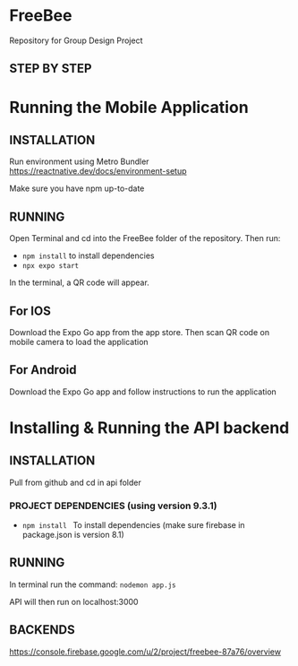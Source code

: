 
# FreeBee
Repository for Group Design Project

## STEP BY STEP

# Running the Mobile Application

## INSTALLATION
Run environment using Metro Bundler
https://reactnative.dev/docs/environment-setup

Make sure you have npm up-to-date

## RUNNING

Open Terminal and cd into the FreeBee folder of the repository. Then run:
- ``npm install`` to install dependencies
- ``npx expo start``

In the terminal, a QR code will appear.
## For IOS
Download the Expo Go app from the app store.
Then scan QR code on mobile camera to load the application

## For Android
Download the Expo Go app and follow instructions to run the application





# Installing & Running the API backend

## INSTALLATION
Pull from github and cd in api folder

### PROJECT DEPENDENCIES (using version 9.3.1)
- ``npm install `` To install dependencies
(make sure firebase in package.json is version 8.1)

## RUNNING

In terminal run the command:
``nodemon app.js``

API will then run on localhost:3000

## BACKENDS

https://console.firebase.google.com/u/2/project/freebee-87a76/overview

